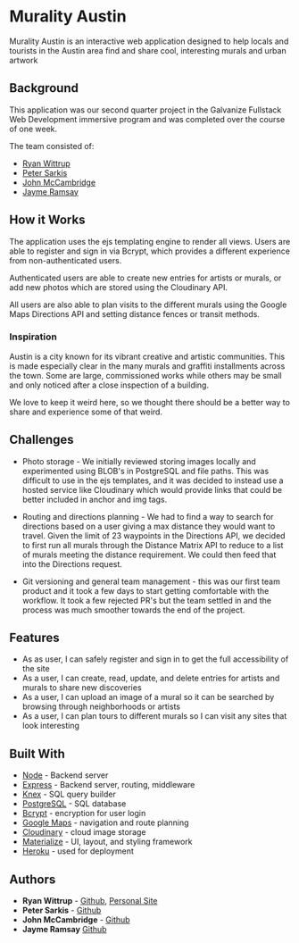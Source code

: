 # Murality Austin
Murality Austin is an interactive web application designed to help locals and tourists in the Austin area find and share cool, interesting murals and urban artwork

## Background
This application was our second quarter project in the Galvanize Fullstack Web Development immersive program and was completed over the course of one week.

The team consisted of:
* [Ryan Wittrup](https://github.com/wittrura)
* [Peter Sarkis](https://github.com/Turbulence9)
* [John McCambridge](https://github.com/nol166)
* [Jayme Ramsay](https://github.com/jaymeramsay)

## How it Works
The application uses the ejs templating engine to render all views. Users are able to register and sign in via Bcrypt, which provides a different experience from non-authenticated users.

Authenticated users are able to create new entries for artists or murals, or add new photos which are stored using the Cloudinary API.

All users are also able to plan visits to the different murals using the Google Maps Directions API and setting distance fences or transit methods.

### Inspiration
Austin is a city known for its vibrant creative and artistic communities. This is made especially clear in the many murals and graffiti installments across the town. Some are large, commissioned works while others may be small and only noticed after a close inspection of a building.

We love to keep it weird here, so we thought there should be a better way to share and experience some of that weird.

## Challenges
* Photo storage - We initially reviewed storing images locally and experimented using BLOB's in PostgreSQL and file paths. This was difficult to use in the ejs templates, and it was decided to instead use a hosted service like Cloudinary which would provide links that could be better included in anchor and img tags.

* Routing and directions planning - We had to find a way to search for directions based on a user giving a max distance they would want to travel. Given the limit of 23 waypoints in the Directions API, we decided to first run all murals through the Distance Matrix API to reduce to a list of murals meeting the distance requirement. We could then feed that into the Directions request.

* Git versioning and general team management - this was our first team product and it took a few days to start getting comfortable with the workflow. It took a few rejected PR's but the team settled in and the process was much smoother towards the end of the project.

## Features
* As as user, I can safely register and sign in to get the full accessibility of the site
* As a user, I can create, read, update, and delete entries for artists and murals to share new discoveries
* As a user, I can upload an image of a mural so it can be searched by browsing through neighborhoods or artists
* As a user, I can plan tours to different murals so I can visit any sites that look interesting

## Built With
* [Node](https://nodejs.org/en/) - Backend server
* [Express](http://expressjs.com/) - Backend server, routing, middleware
* [Knex](http://knexjs.org/) - SQL query builder
* [PostgreSQL](https://www.postgresql.org/) - SQL database
* [Bcrypt](https://github.com/kelektiv/node.bcrypt.js) - encryption for user login
* [Google Maps](https://developers.google.com/maps/) - navigation and route planning
* [Cloudinary](https://cloudinary.com/) - cloud image storage
* [Materialize](http://materializecss.com/) - UI, layout, and styling framework
* [Heroku](http://www.heroku.com) - used for deployment


## Authors
* **Ryan Wittrup** - [Github](https://github.com/wittrura), [Personal Site](http://www.ryanwittrup.com/)
* **Peter Sarkis** - [Github](https://github.com/Turbulence9)
* **John McCambridge** - [Github](https://github.com/nol166)
* **Jayme Ramsay** [Github](https://github.com/jaymeramsay)


<!-- ## Acknowledgments -->
